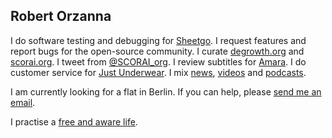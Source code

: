 ## Robert Orzanna 
I do software testing and debugging for [Sheetgo](http://sheetgo.com/). I request features and report bugs for the open-source community. I curate [degrowth.org](http://degrowth.org) and [scorai.org](http://scorai.org). I tweet from [@SCORAI_org](https://twitter.com/SCORAI_org). I review subtitles for [Amara](http://amara.org). I do customer service for [Just Underwear](http://justunderwear.de). I mix [news](https://m.simplepie.org/?feed=http%3A%2F%2Ffeed.informer.com%2Fdigests%2FQFNTQVYOWR%2Ffeeder.rss), [videos](https://m.simplepie.org/?feed=http%3A%2F%2Ffeed.informer.com%2Fdigests%2F8TNAOXX3EU%2Ffeeder.rss) and [podcasts](https://player.fm/orschiro/filter/all).

I am currently looking for a flat in Berlin. If you can help, please [send me an email](https://orzanna.de/email.png).

I practise a [free and aware life](https://www.deutschlandfunknova.de/beitrag/resonanz-eine-soziologie-des-guten-lebens).
